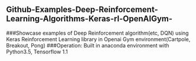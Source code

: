 ## Github-Examples-Deep-Reinforcement-Learning-Algorithms-Keras-rl-OpenAIGym-
###Showcase examples of Deep Reinforcement algorithm(etc, DQN) using Keras Reinforcement Learning library in Openai Gym environment(Cartpole, Breakout, Pong)
###Operation: Built in anaconda environment with Python3.5, Tensorflow 1.1 

